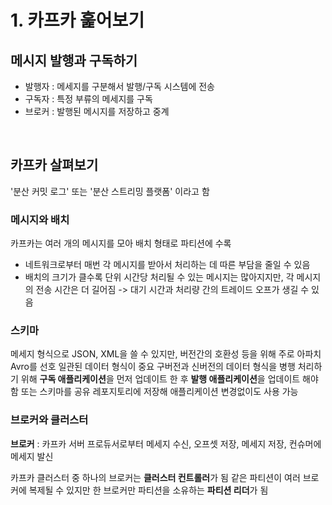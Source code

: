 # 1. 카프카 훑어보기

## 메시지 발행과 구독하기

* 발행자 : 메세지를 구분해서 발행/구독 시스템에 전송
* 구독자 : 특정 부류의 메세지를 구독
* 브로커 : 발행된 메시지를 저장하고 중계

<br>

## 카프카 살펴보기

'분산 커밋 로그' 또는 '분산 스트리밍 플랫폼' 이라고 함  

### 메시지와 배치

카프카는 여러 개의 메시지를 모아 배치 형태로 파티션에 수록

* 네트워크로부터 매번 각 메시지를 받아서 처리하는 데 따른 부담을 줄일 수 있음
* 배치의 크기가 클수록 단위 시간당 처리될 수 있는 메시지는 많아지지만, 각 메시지의 전송 시간은 더 길어짐
  -> 대기 시간과 처리량 간의 트레이드 오프가 생길 수 있음

### 스키마

메세지 형식으로 JSON, XML을 쓸 수 있지만, 버전간의 호환성 등을 위해 주로 아파치 Avro를 선호
일관된 데이터 형식이 중요
구버전과 신버전의 데이터 형식을 병행 처리하기 위해 **구독 애플리케이션**을 먼저 업데이트 한 후 **발행 애플리케이션**을 업데이트 해야 함
또는 스키마를 공유 레포지토리에 저장해 애플리케이션 변경없이도 사용 가능

### 브로커와 클러스터

**브로커** : 카프카 서버 
프로듀서로부터 메세지 수신, 오프셋 저장, 메세지 저장, 컨슈머에 메세지 발신

카프카 클러스터 중 하나의 브로커는 **클러스터 컨트롤러**가 됨
같은 파티션이 여러 브로커에 복제될 수 있지만 한 브로커만 파티션을 소유하는 **파티션 리더**가 됨



